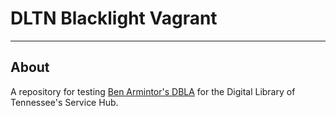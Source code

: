 # DLTN Blacklight Vagrant

---

## About

A repository for testing [Ben Armintor's DBLA](https://github.com/barmintor/dbla) for the Digital Library of Tennessee's Service Hub.